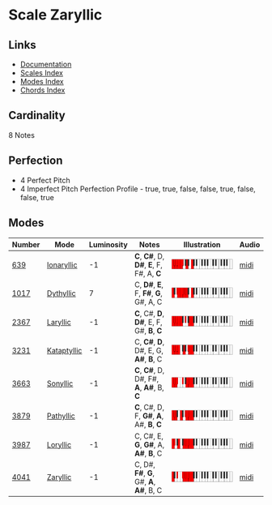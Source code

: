 # Scale Zaryllic

## Links

- [Documentation](README.md)
- [Scales Index](Scales.md)
- [Modes Index](Modes.md)
- [Chords Index](Chords.md)

## Cardinality

8 Notes

## Perfection

- 4 Perfect Pitch
- 4 Imperfect Pitch
Perfection Profile - true, true, false, false, true, false, false, true

## Modes

| Number | Mode | Luminosity | Notes | Illustration | Audio |
|--------|------|------------|-------|--------------|-------|
| [639](https://ianring.com/musictheory/scales/639) | [Ionaryllic](ModeIonaryllic.md) | -1 | **C**, **C#**, D, **D#**, **E**, F, F#, A, **C** | ![CNaturalIonaryllic](ModeCNaturalIonaryllic.png) | [midi](https://github.com/edipermadi/music/blob/main/docs/ModeCNaturalIonaryllic.mid?raw=true) | 
| [1017](https://ianring.com/musictheory/scales/1017) | [Dythyllic](ModeDythyllic.md) | 7 | C, **D#**, **E**, F, **F#**, **G**, G#, A, C | ![CNaturalDythyllic](ModeCNaturalDythyllic.png) | [midi](https://github.com/edipermadi/music/blob/main/docs/ModeCNaturalDythyllic.mid?raw=true) | 
| [2367](https://ianring.com/musictheory/scales/2367) | [Laryllic](ModeLaryllic.md) | -1 | **C**, C#, **D**, **D#**, E, F, G#, **B**, **C** | ![CNaturalLaryllic](ModeCNaturalLaryllic.png) | [midi](https://github.com/edipermadi/music/blob/main/docs/ModeCNaturalLaryllic.mid?raw=true) | 
| [3231](https://ianring.com/musictheory/scales/3231) | [Kataptyllic](ModeKataptyllic.md) | -1 | C, **C#**, **D**, D#, E, G, **A#**, **B**, C | ![CNaturalKataptyllic](ModeCNaturalKataptyllic.png) | [midi](https://github.com/edipermadi/music/blob/main/docs/ModeCNaturalKataptyllic.mid?raw=true) | 
| [3663](https://ianring.com/musictheory/scales/3663) | [Sonyllic](ModeSonyllic.md) | -1 | **C**, **C#**, D, D#, F#, **A**, **A#**, B, **C** | ![CNaturalSonyllic](ModeCNaturalSonyllic.png) | [midi](https://github.com/edipermadi/music/blob/main/docs/ModeCNaturalSonyllic.mid?raw=true) | 
| [3879](https://ianring.com/musictheory/scales/3879) | [Pathyllic](ModePathyllic.md) | -1 | **C**, C#, D, F, **G#**, **A**, A#, **B**, **C** | ![CNaturalPathyllic](ModeCNaturalPathyllic.png) | [midi](https://github.com/edipermadi/music/blob/main/docs/ModeCNaturalPathyllic.mid?raw=true) | 
| [3987](https://ianring.com/musictheory/scales/3987) | [Loryllic](ModeLoryllic.md) | -1 | C, C#, E, **G**, **G#**, A, **A#**, **B**, C | ![CNaturalLoryllic](ModeCNaturalLoryllic.png) | [midi](https://github.com/edipermadi/music/blob/main/docs/ModeCNaturalLoryllic.mid?raw=true) | 
| [4041](https://ianring.com/musictheory/scales/4041) | [Zaryllic](ModeZaryllic.md) | -1 | C, D#, **F#**, **G**, G#, **A**, **A#**, B, C | ![CNaturalZaryllic](ModeCNaturalZaryllic.png) | [midi](https://github.com/edipermadi/music/blob/main/docs/ModeCNaturalZaryllic.mid?raw=true) | 

